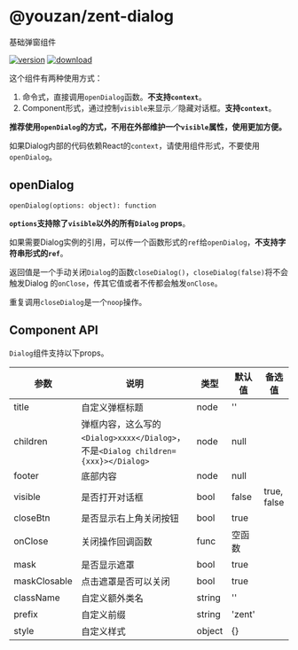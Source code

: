 # @youzan/zent-dialog

基础弹窗组件

[![version][version-image]][download-url]
[![download][download-image]][download-url]

这个组件有两种使用方式：
1. 命令式，直接调用`openDialog`函数。**不支持`context`**。
2. Component形式，通过控制`visible`来显示／隐藏对话框。**支持`context`**。

**推荐使用`openDialog`的方式，不用在外部维护一个`visible`属性，使用更加方便。**

如果Dialog内部的代码依赖React的`context`，请使用组件形式，不要使用`openDialog`。

## openDialog

`openDialog(options: object): function`

**`options`支持除了`visible`以外的所有`Dialog` props**。

如果需要Dialog实例的引用，可以传一个函数形式的`ref`给`openDialog`，**不支持字符串形式的`ref`**。

返回值是一个手动关闭`Dialog`的函数`closeDialog()`，`closeDialog(false)`将不会触发Dialog
的`onClose`，传其它值或者不传都会触发`onClose`。

重复调用`closeDialog`是一个`noop`操作。

## Component API

`Dialog`组件支持以下props。

| 参数 | 说明 | 类型 | 默认值 | 备选值 |
|------|------|------|--------|--------|
| title | 自定义弹框标题 | node | '' |  |
| children | 弹框内容，这么写的`<Dialog>xxxx</Dialog>`，不是`<Dialog children={xxx}></Dialog>` | node | null | |
| footer | 底部内容 | node | null |  |
| visible | 是否打开对话框 | bool | false | true, false |
| closeBtn | 是否显示右上角关闭按钮 | bool | true |  |
| onClose | 关闭操作回调函数 | func | 空函数 |  |
| mask | 是否显示遮罩 | bool | true |  |
| maskClosable | 点击遮罩是否可以关闭 | bool | true |  |
| className | 自定义额外类名 | string | '' |  |
| prefix | 自定义前缀 | string | 'zent' |  |
| style | 自定义样式 | object | {} |  |


[version-image]: http://npm.qima-inc.com/badge/v/@youzan/zent-dialog.svg?style=flat-square
[download-image]: http://npm.qima-inc.com/badge/d/@youzan/zent-dialog.svg?style=flat-square
[download-url]: http://npm.qima-inc.com/package/@youzan/zent-dialog
